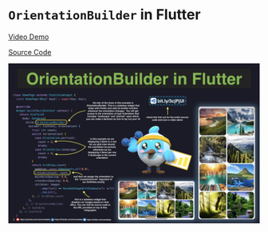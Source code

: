 # `OrientationBuilder` in Flutter

[Video Demo](https://youtu.be/b0YCGpBXsmk)

[Source Code](orientationbuilder-in-flutter.dart)

![](orientationbuilder-in-flutter.jpg)
